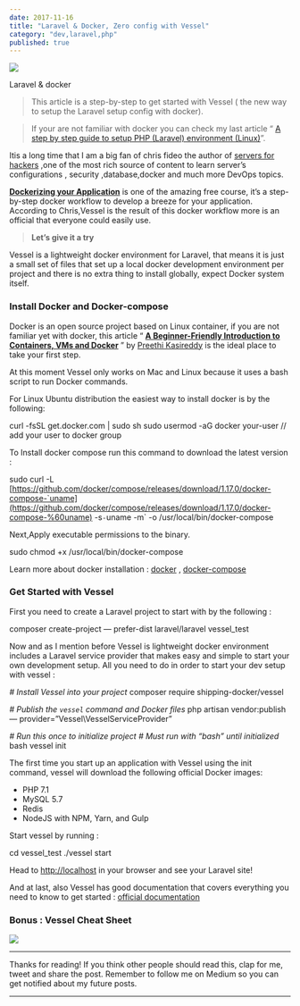 ```yaml
---
date: 2017-11-16
title: "Laravel & Docker, Zero config with Vessel"
category: "dev,laravel,php"
published: true
---
```


![](https://cdn-images-1.medium.com/max/2000/1*TktA6G_ZvLrmvF0ATXOBRQ.png)

Laravel & docker

> This article is a step-by-step to get started with Vessel ( the new way to setup the Laravel setup config with docker).

> If your are not familiar with docker you can check my last article “ [A step by step guide to setup PHP (Laravel) environment (Linux)](https://hackernoon.com/a-step-by-step-guide-to-setup-php-laravel-environment-linux-50b55a4fd15e)”.

Itis a long time that I am a big fan of chris fideo the author of [servers for hackers](https://serversforhackers.com/) ,one of the most rich source of content to learn server’s configurations , security ,database,docker and much more DevOps topics.

[**Dockerizing your Application**](https://serversforhackers.com/dockerized-app) is one of the amazing free course, it’s a step-by-step docker workflow to develop a breeze for your application. According to Chris,Vessel is the result of this docker workflow more is an official that everyone could easily use.

> **Let’s give it a try**

Vessel is a lightweight docker environment for Laravel, that means it is just a small set of files that set up a local docker development environment per project and there is no extra thing to install globally, expect Docker system itself.

### Install Docker and Docker-compose

Docker is an open source project based on Linux container, if you are not familiar yet with docker, this article “ [**A Beginner-Friendly Introduction to Containers, VMs and Docker**](https://medium.freecodecamp.org/a-beginner-friendly-introduction-to-containers-vms-and-docker-79a9e3e119b) ” by [Preethi Kasireddy](https://medium.com/@preethikasireddy) is the ideal place to take your first step.

At this moment Vessel only works on Mac and Linux because it uses a bash script to run Docker commands.

For Linux Ubuntu distribution the easiest way to install docker is by the following:

curl -fsSL get.docker.com | sudo sh
sudo usermod -aG docker your-user // add your user to docker group

To Install docker compose run this command to download the latest version :

sudo curl -L [https://github.com/docker/compose/releases/download/1.17.0/docker-compose-`uname](https://github.com/docker/compose/releases/download/1.17.0/docker-compose-%60uname) -s`-`uname -m` -o /usr/local/bin/docker-compose

Next,Apply executable permissions to the binary.

sudo chmod +x /usr/local/bin/docker-compose

Learn more about docker installation : [docker](https://docs.docker.com/engine/installation/) , [docker-compose](https://docs.docker.com/compose/install/)

### Get Started with Vessel

First you need to create a Laravel project to start with by the following :

composer create-project — prefer-dist laravel/laravel vessel_test

Now and as I mention before Vessel is lightweight docker environment includes a Laravel service provider that makes easy and simple to start your own development setup. All you need to do in order to start your dev setup with vessel :

_# Install Vessel into your project_
composer require shipping-docker/vessel

_# Publish the `vessel` command and Docker files_
php artisan vendor:publish — provider=”Vessel\VesselServiceProvider”

_# Run this once to initialize project_
_# Must run with “bash” until initialized_
bash vessel init

The first time you start up an application with Vessel using the init command, vessel will download the following official Docker images:

- PHP 7.1
- MySQL 5.7
- Redis
- NodeJS with NPM, Yarn, and Gulp

Start vessel by running :

cd vessel_test
./vessel start

Head to [http://localhost](http://localhost/) in your browser and see your Laravel site!

And at last, also Vessel has good documentation that covers everything you need to know to get started : [official documentation](https://vessel.shippingdocker.com/)

### Bonus : Vessel Cheat Sheet

![](https://cdn-images-1.medium.com/max/1000/1*3qhl54NFza8nK70yl6KPaQ.png)

---

Thanks for reading! If you think other people should read this, clap for me, tweet and share the post. Remember to follow me on Medium so you can get notified about my future posts.

---
